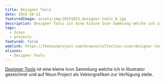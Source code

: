 ```yaml
---
title: Designer Tools
date: 2015-10-13
featuredImage: assets/img/20151013_designer-tools_0.jpg
description: Designer Tools ist eine kleine Icon Sammlung welche ich in Illustrator gezeichnet und auf Noun Project als Vektorgrafiken zur Verfügung stelle.
tags:
  - Icons
  - projects
featured: false
weblink: https://thenounproject.com/browse/collection-icon/designer-tools-6729/
aliases:
  - Designer Tools
---
```

[Designer Tools](https://thenounproject.com/browse/collection-icon/designer-tools-6729/) ist eine kleine Icon Sammlung welche ich in Illustrator gezeichnet und auf Noun Project als Vektorgrafiken zur Verfügung stelle.
